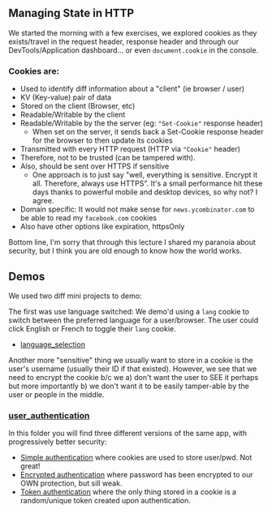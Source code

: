 ## Managing State in HTTP

We started the morning with a few exercises, we explored cookies as they exists/travel in the request header, response header and through our DevTools/Application dashboard... or even `document.cookie` in the console.


### Cookies are:

- Used to identify diff information about a "client" (ie browser / user)
- KV (Key-value) pair of data
- Stored on the client (Browser, etc)
- Readable/Writable by the client
- Readable/Writable by the the server (eg: `"Set-Cookie"` response header)
  - When set on the server, it sends back a Set-Cookie response header for the browser to then update its cookies
- Transmitted with every HTTP request (HTTP via `"Cookie"` header)
- Therefore, not to be trusted (can be tampered with).
- Also, should be sent over HTTPS if sensitive
  - One approach is to just say "well, everything is sensitive. Encrypt it all. Therefore, always use HTTPS". It's a small performance hit these days thanks to powerful mobile and desktop devices, so why not? I agree.
- Domain specific: It would not make sense for `news.ycombinator.com` to be able to read my `facebook.com` cookies
- Also have other options like expiration, httpsOnly

Bottom line, I'm sorry that through this lecture I shared my paranoia about security, 
but I think you are old enough to know how the world works.

## Demos

We used two diff mini projects to demo:

The first was use language switched: We demo'd using a `lang` cookie to switch between the preferred language for a user/browser. The user could click English or French to toggle their `lang` cookie.

- [language_selection](https://github.com/jugonzal/lhl-lectures/tree/master/w2d4-cookies/language_selection)

Another more "sensitive" thing we usually want to store in a cookie is the user's username (usually their ID if that existed). However, we see that we need to encrypt the cookie b/c we a) don't want the user to SEE it perhaps but more importantly b) we don't want it to be easily tamper-able by the user or people in the middle.

### [user_authentication](https://github.com/jugonzal/lhl-lectures/tree/master/w2d4-cookies/user_authentication)

In this folder you will find three different versions of the same app, with progressively better security:

  - [Simple authentication](https://github.com/jugonzal/lhl-lectures/blob/master/w2d4-cookies/user_authentication/server.initial.js) where cookies are used to store user/pwd.  Not great!
  - [Encrypted authentication](https://github.com/jugonzal/lhl-lectures/blob/master/w2d4-cookies/user_authentication/server.final.js) where password has been encrypted to our OWN protection, but sill weak.
  - [Token authentication](https://github.com/jugonzal/lhl-lectures/blob/master/w2d4-cookies/user_authentication/server.final.hash.js) where the only thing stored in a cookie is a random/unique token created upon authentication.
